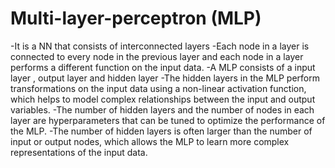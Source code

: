 # Multi-layer-perceptron (MLP)

-It is a NN that consists of interconnected layers 
-Each node in a layer is connected to every node in the previous layer and each node in a layer performs a different function on the input data.
-A MLP consists of a input layer , output layer and hidden layer 
-The hidden layers in the MLP perform transformations on the input data using a non-linear activation function, which helps to model complex relationships between the input and output variables.
-The number of hidden layers and the number of nodes in each layer are hyperparameters that can be tuned to optimize the performance of the MLP.
-The number of hidden layers is often larger than the number of input or output nodes, which allows the MLP to learn more complex representations of the input data.
